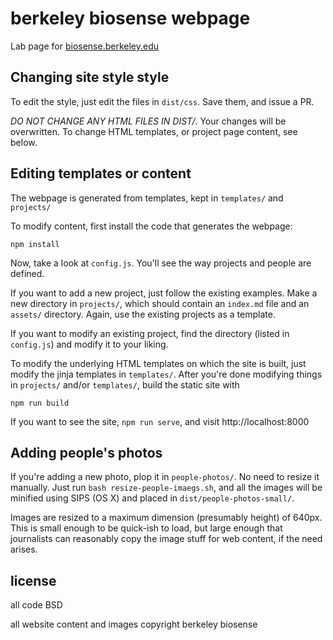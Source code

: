 # berkeley biosense webpage

Lab page for [biosense.berkeley.edu](http://biosense.berkeley.edu)

## Changing site style style

To edit the style, just edit the files in `dist/css`. Save them, and issue a PR.

*DO NOT CHANGE ANY HTML FILES IN DIST/*. Your changes will be overwritten. To change HTML templates, or project page content, see below.

## Editing templates or content

The webpage is generated from templates, kept in `templates/` and `projects/`

To modify content, first install the code that generates the webpage:

```
npm install
```

Now, take a look at `config.js`. You'll see the way projects and people are defined. 

If you want to add a new project, just follow the existing examples. Make a new directory in `projects/`, which should contain an `index.md` file and an `assets/` directory. Again, use the existing projects as a template. 

If you want to modify an existing project, find the directory (listed in `config.js`) and modify it to your liking.

To modify the underlying HTML templates on which the site is built, just modify the jinja templates in `templates/`. After you're done modifying things in `projects/` and/or `templates/`, build the static site with

```
npm run build
```

If you want to see the site, `npm run serve`, and visit http://localhost:8000

## Adding people's photos

If you're adding a new photo, plop it in `people-photos/`. No need to resize it manually. Just run `bash resize-people-imaegs.sh`, and all the images will be minified using SIPS (OS X) and placed in `dist/people-photos-small/`.

Images are resized to a maximum dimension (presumably height) of 640px. This is small enough to be quick-ish to load, but large enough that journalists can reasonably copy the image stuff for web content, if the need arises.

## license

all code BSD

all website content and images copyright berkeley biosense
